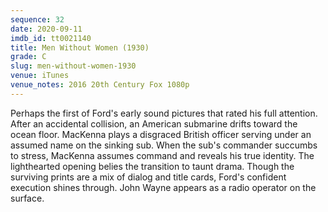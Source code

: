 ```yaml
---
sequence: 32
date: 2020-09-11
imdb_id: tt0021140
title: Men Without Women (1930)
grade: C
slug: men-without-women-1930
venue: iTunes
venue_notes: 2016 20th Century Fox 1080p
---
```


Perhaps the first of Ford's early sound pictures that rated his full attention. After an accidental collision, an American submarine drifts toward the ocean floor. MacKenna plays a disgraced British officer serving under an assumed name on the sinking sub. When the sub's commander succumbs to stress, MacKenna assumes command and reveals his true identity. The lighthearted opening belies the transition to taunt drama. Though the surviving prints are a mix of dialog and title cards, Ford's confident execution shines through. John Wayne appears as a radio operator on the surface.
